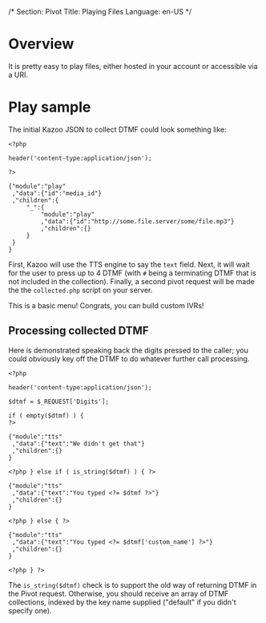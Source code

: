 /*
Section: Pivot
Title: Playing Files
Language: en-US
*/

# Overview

It is pretty easy to play files, either hosted in your account or accessible via a URI.

# Play sample

The initial Kazoo JSON to collect DTMF could look something like:

    <?php

    header('content-type:application/json');

    ?>

    {"module":"play"
     ,"data":{"id":"media_id"}
     ,"children":{
         "_":{
             "module":"play"
             ,"data":{"id":"http://some.file.server/some/file.mp3"}
             ,"children":{}
         }
     }
    }

First, Kazoo will use the TTS engine to say the `text` field. Next, it will wait for the user to press up to 4 DTMF (with `#` being a terminating DTMF that is not included in the collection). Finally, a second pivot request will be made the the `collected.php` script on your server.

This is a basic menu! Congrats, you can build custom IVRs!

## Processing collected DTMF

Here is demonstrated speaking back the digits pressed to the caller; you could obviously key off the DTMF to do whatever further call processing.

    <?php

    header('content-type:application/json');

    $dtmf = $_REQUEST['Digits'];

    if ( empty($dtmf) ) {
    ?>

    {"module":"tts"
     ,"data":{"text":"We didn't get that"}
     ,"children":{}
    }

    <?php } else if ( is_string($dtmf) ) { ?>

    {"module":"tts"
     ,"data":{"text":"You typed <?= $dtmf ?>"}
     ,"children":{}
    }

    <?php } else { ?>

    {"module":"tts"
     ,"data":{"text":"You typed <?= $dtmf['custom_name'] ?>"}
     ,"children":{}
    }

    <?php } ?>

The `is_string($dtmf)` check is to support the old way of returning DTMF in the Pivot request. Otherwise, you should receive an array of DTMF collections, indexed by the key name supplied ("default" if you didn't specify one).

